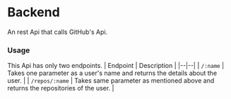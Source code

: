 # Backend
An rest Api that calls GitHub's Api.

### Usage
This Api has only two endpoints.
| Endpoint | Description |
|--|--|
| `/:name` | Takes one parameter as a user's name and returns the details about the user. |
| `/repos/:name` | Takes same parameter as mentioned above and returns the repositories of the user. |